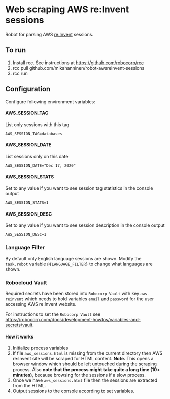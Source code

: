# Web scraping AWS re:Invent sessions

Robot for parsing AWS [re:Invent](https://reinvent.awsevents.com/) sessions.

## To run

1. Install rcc. See instructions at https://github.com/robocorp/rcc
2. rcc pull github.com/mikahanninen/robot-awsreinvent-sessions
3. rcc run

## Configuration

Configure following environment variables:

#### AWS_SESSION_TAG

List only sessions with this tag
```
AWS_SESSION_TAG=databases
```

#### AWS_SESSION_DATE

List sessions only on this date
```
AWS_SESSION_DATE="Dec 17, 2020"
```

#### AWS_SESSION_STATS

Set to any value if you want to see session tag statistics in the console output
```
AWS_SESSION_STATS=1
```

#### AWS_SESSION_DESC

Set to any value if you want to see session description in the console output
```
AWS_SESSION_DESC=1
```

### Language Filter

By default only English language sessions are shown. Modify the `task.robot` variable `@{LANGUAGE_FILTER}` to change what languages are shown.

### Robocloud Vault

Required secrets have been stored into `Robocorp Vault` with key `aws-reinvent` which
needs to hold variables `email` and `password` for the user accessing AWS re:Invent website.

For instructions to set the `Robocorp Vault` see https://robocorp.com/docs/development-howtos/variables-and-secrets/vault.

#### How it works

1. Initialize process variables
2. If file `aws_sessions.html` is missing from the current directory then AWS re:Invent site will be scraped for HTML content. **Note.** This opens a browser window which should be left untouched during the scraping process. Also **note that the process might take quite a long time (10+ minutes)**, because browsing for the sessions if a slow process.
3. Once we have `aws_sessions.html` file then the sessions are extracted from the HTML.
4. Output sessions to the console according to set variables.
